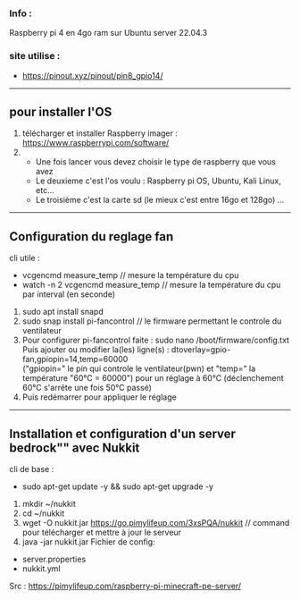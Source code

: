 ### Info :
Raspberry pi 4 en 4go ram sur Ubuntu server 22.04.3

### site utilise :
- https://pinout.xyz/pinout/pin8_gpio14/

---
## pour installer l'OS
1. télécharger et installer Raspberry imager : https://www.raspberrypi.com/software/
2.  - Une fois lancer vous devez choisir le type de raspberry que vous avez
    - Le deuxieme c'est l'os voulu : Raspberry pi OS, Ubuntu, Kali Linux, etc...
    - Le troisième c'est la carte sd (le mieux c'est entre 16go et 128go)
...

---

## Configuration du reglage fan
cli utile :
- vcgencmd measure_temp    // mesure la température du cpu
- watch -n 2 vcgencmd measure_temp // mesure la température du cpu par interval (en seconde)

1. sudo apt install snapd
2. sudo snap install pi-fancontrol      // le firmware permettant le controle du ventilateur
3. Pour configurer pi-fancontrol faite : sudo nano /boot/firmware/config.txt
    Puis ajouter ou modifier la(les) ligne(s) : dtoverlay=gpio-fan,gpiopin=14,temp=60000  
    ("gpiopin=" le pin qui controle le ventilateur(pwn) et "temp=" la température "60°C = 60000")
    pour un réglage à 60°C (déclenchement 60°C s'arrête une fois 50°C passé)
4. Puis redémarrer pour appliquer le réglage

---

## Installation et configuration d'un server bedrock"" avec Nukkit
cli de base :
- sudo apt-get update -y && sudo apt-get upgrade -y

1. mkdir ~/nukkit
2. cd ~/nukkit
3. wget -O nukkit.jar https://go.pimylifeup.com/3xsPQA/nukkit     // command pour télécharger et mettre à jour le serveur
4. java -jar nukkit.jar
Fichier de config:
- server.properties
- nukkit.yml

Src : https://pimylifeup.com/raspberry-pi-minecraft-pe-server/
